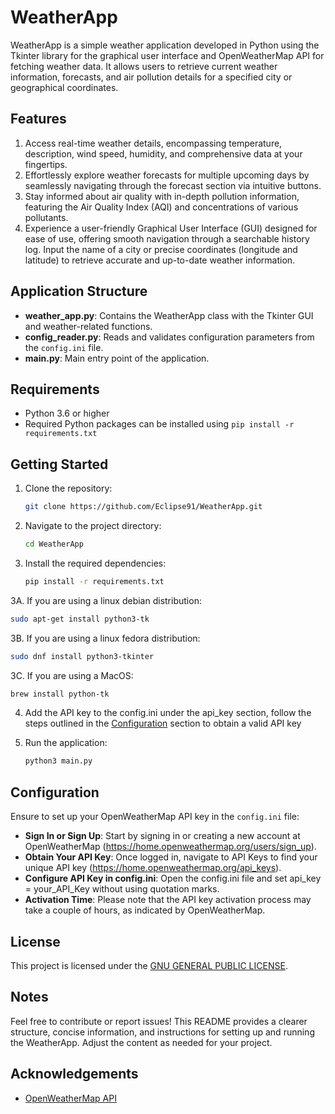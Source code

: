 # WeatherApp

WeatherApp is a simple weather application developed in Python using the Tkinter library for the graphical user interface and OpenWeatherMap API for fetching weather data. It allows users to retrieve current weather information, forecasts, and air pollution details for a specified city or geographical coordinates.

## Features

1. Access real-time weather details, encompassing temperature, description, wind speed, humidity, and comprehensive data at your fingertips.
2. Effortlessly explore weather forecasts for multiple upcoming days by seamlessly navigating through the forecast section via intuitive buttons.
3. Stay informed about air quality with in-depth pollution information, featuring the Air Quality Index (AQI) and concentrations of various pollutants.
4. Experience a user-friendly Graphical User Interface (GUI) designed for ease of use, offering smooth navigation through a searchable history log. Input the name of a city or precise coordinates (longitude and latitude) to retrieve accurate and up-to-date weather information.

## Application Structure

- **weather_app.py**: Contains the WeatherApp class with the Tkinter GUI and weather-related functions.
- **config_reader.py**: Reads and validates configuration parameters from the `config.ini` file.
- **main.py**: Main entry point of the application.

## Requirements

- Python 3.6 or higher
- Required Python packages can be installed using `pip install -r requirements.txt`

## Getting Started

1. Clone the repository:

   ```bash
   git clone https://github.com/Eclipse91/WeatherApp.git
   ```

2. Navigate to the project directory:

   ```bash
   cd WeatherApp
   ```

3. Install the required dependencies:

   ```bash
   pip install -r requirements.txt
   ```

3A. If you are using a linux debian distribution:
   
   ```bash
   sudo apt-get install python3-tk 
   ```
3B. If you are using a linux fedora distribution:
   
   ```bash
   sudo dnf install python3-tkinter
   ```
3C. If you are using a MacOS:
   
   ```bash
   brew install python-tk
   ```

4. Add the API key to the config.ini under the api_key section, follow the steps outlined in the [Configuration](#configuration) section to obtain a valid API key
   
5. Run the application:

   ```bash
   python3 main.py
   ```

## Configuration

Ensure to set up your OpenWeatherMap API key in the `config.ini` file:
- **Sign In or Sign Up**: Start by signing in or creating a new account at OpenWeatherMap (https://home.openweathermap.org/users/sign_up).
- **Obtain Your API Key**: Once logged in, navigate to API Keys to find your unique API key (https://home.openweathermap.org/api_keys).
- **Configure API Key in config.ini**: Open the config.ini file and set api_key = your_API_Key without using quotation marks.
- **Activation Time**: Please note that the API key activation process may take a couple of hours, as indicated by OpenWeatherMap.

## License

This project is licensed under the [GNU GENERAL PUBLIC LICENSE](LICENSE).

## Notes

Feel free to contribute or report issues!
This README provides a clearer structure, concise information, and instructions for setting up and running the WeatherApp. Adjust the content as needed for your project.

## Acknowledgements

- [OpenWeatherMap API](https://openweathermap.org/api)
